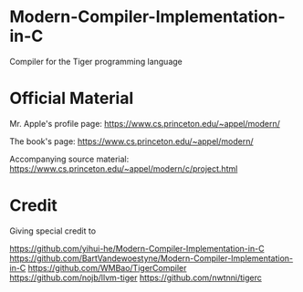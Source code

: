 # Modern-Compiler-Implementation-in-C

Compiler for the Tiger programming language

# Official Material

Mr. Apple's profile page: https://www.cs.princeton.edu/~appel/modern/

The book's page: https://www.cs.princeton.edu/~appel/modern/

Accompanying source material: https://www.cs.princeton.edu/~appel/modern/c/project.html

# Credit

Giving special credit to

https://github.com/yihui-he/Modern-Compiler-Implementation-in-C
https://github.com/BartVandewoestyne/Modern-Compiler-Implementation-in-C
https://github.com/WMBao/TigerCompiler
https://github.com/nojb/llvm-tiger
https://github.com/nwtnni/tigerc

